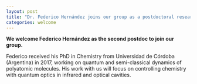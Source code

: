 ```yaml
---
layout: post
title: "Dr. Federico Hernández joins our group as a postdoctoral researcher"
categories: welcome
---
```


**We welcome Federico Hernández as the second postdoc to join our group.**

Federico received his PhD in Chemistry from Universidad de Córdoba (Argentina) in 2017, working on quantum and semi-classical dynamics of polyatomic molecules. His work with us will focus on controlling chemistry with quantum optics in infrared and optical cavities. 